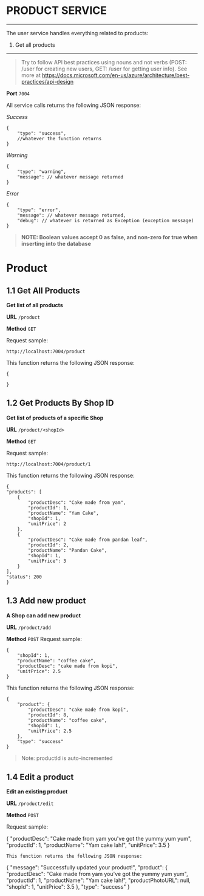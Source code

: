 # PRODUCT SERVICE
----------

The user service handles everything related to products: 

1. Get all products

-----------

> Try to follow API best practices using nouns and not verbs (POST: /user for creating new users, GET: /user for getting user info). See more at https://docs.microsoft.com/en-us/azure/architecture/best-practices/api-design 

**Port** `7004`

All service calls returns the following JSON response:

*Success*

```
{
    "type": "success",
    //whatever the function returns
}
```

*Warning*

```
{
    "type": "warning",
    "message": // whatever message returned
}
```

*Error*

```
{
    "type": "error",
    "message": // whatever message returned,
    "debug": // whatever is returned as Exception (exception message)
}
```

> **NOTE: Boolean values accept 0 as false, and non-zero for true when inserting into the database**


# Product

## 1.1 Get All Products

**Get list of all products**

**URL** `/product`

**Method** `GET`

Request sample:

```
http://localhost:7004/product
```

This function returns the following JSON response:

```
{

}
```

## 1.2 Get Products By Shop ID

**Get list of products of a specific Shop**

**URL** `/product/<shopId>`

**Method** `GET`

Request sample:

```
http://localhost:7004/product/1
```

This function returns the following JSON response:

```
{
"products": [
    {
        "productDesc": "Cake made from yam",
        "productId": 1,
        "productName": "Yam Cake",
        "shopId": 1,
        "unitPrice": 2
    },
    {
        "productDesc": "Cake made from pandan leaf",
        "productId": 2,
        "productName": "Pandan Cake",
        "shopId": 1,
        "unitPrice": 3
    }
],
"status": 200
}
```

## 1.3 Add new product

**A Shop can add new product**

**URL** `/product/add`

**Method** `POST`
Request sample:

```
{
	"shopId": 1,
    "productName": "coffee cake",
    "productDesc": "cake made from kopi",
    "unitPrice": 2.5
}
```
This function returns the following JSON response:

```
{
    "product": {
        "productDesc": "cake made from kopi",
        "productId": 8,
        "productName": "coffee cake",
        "shopId": 1,
        "unitPrice": 2.5
    },
    "type": "success"
}
```
> Note: productId is auto-incremented

## 1.4 Edit a product

**Edit an existing product**

**URL** `/product/edit`

**Method** `POST`

Request sample:

{
    "productDesc": "Cake made from yam you've got the yummy yum yum",
    "productId": 1,
    "productName": "Yam cake lah!",
    "unitPrice": 3.5
}
```
This function returns the following JSON response:

```
{
    "message": "Successfully updated your product!",
    "product": {
        "productDesc": "Cake made from yam you've got the yummy yum yum",
        "productId": 1,
        "productName": "Yam cake lah!",
        "productPhotoURL": null,
        "shopId": 1,
        "unitPrice": 3.5
    },
    "type": "success"
}
```